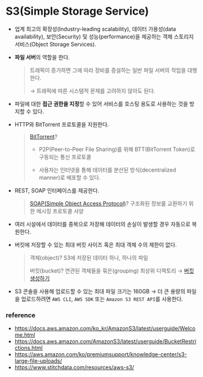 # S3(Simple Storage Service)

- 업계 최고의 확장성(Industry-leading scalability), 데이터 가용성(data availability), 보안(Security) 및 성능(performance)을 제공하는 객체 스토리지 서비스(Object Storage Services).
- **파일 서버**의 역할을 한다.

  > 트래픽이 증가하면 그에 따라 장비를 증설하는 일반 파일 서버의 작업을 대행한다.
  >
  > → 트래픽에 따른 시스템적 문제를 고려하지 않아도 된다.

- 파일에 대한 **접근 권한을 지정**할 수 있어 서비스를 호스팅 용도로 사용하는 것을 방지할 수 있다.

- HTTP와 BitTorrent 프로토콜을 지원한다.

  > [BitTorrent](https://www.bittorrent.com/)?
  >
  > - P2P(Peer-to-Peer File Sharing)를 위해 BTT(BitTorrent Token)로 구동되는 통신 프로토콜
  >
  > - 사용자는 인터넷을 통해 데이터를 분산된 방식(decentralized manner)로 배포할 수 있다.

- REST, SOAP 인터페이스를 제공한다.

  > [SOAP(Simple Object Access Protocol)](https://en.wikipedia.org/wiki/SOAP)? 구조화된 정보를 교환하기 위한 메시징 프로토콜 사양

- 여러 시설에서 데이터를 중복으로 저장해 데이터의 손실이 발생할 경우 자동으로 복원한다.
- 버킷에 저장할 수 있는 최대 버킷 사이즈 혹은 최대 객체 수의 제한이 없다.

  > 객체(object)? S3에 저장된 데이터 하나, 하나의 파일
  >
  > 버킷(bucket)? 연관된 객체들을 묶은(grouping) 최상위 디렉토리 → [버킷 생성하기](https://dev.classmethod.jp/articles/for-beginner-s3-explanation/)

- S3 콘솔을 사용해 업로드할 수 있는 최대 파일 크기는 160GB → 더 큰 용량의 파일을 업로드하려면 `AWS CLI`, `AWS SDK` 또는 `Amazon S3 REST API`를 사용한다.

### reference

- https://docs.aws.amazon.com/ko_kr/AmazonS3/latest/userguide/Welcome.html
- https://docs.aws.amazon.com/AmazonS3/latest/userguide/BucketRestrictions.html
- https://aws.amazon.com/ko/premiumsupport/knowledge-center/s3-large-file-uploads/
- https://www.stitchdata.com/resources/aws-s3/
